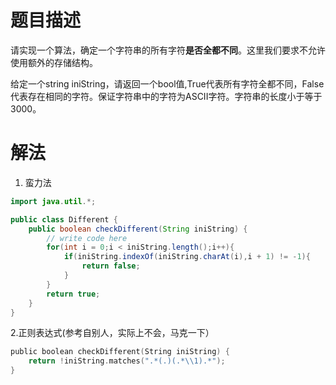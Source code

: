 # 题目描述
请实现一个算法，确定一个字符串的所有字符**是否全都不同**。这里我们要求不允许使用额外的存储结构。

给定一个string iniString，请返回一个bool值,True代表所有字符全都不同，False代表存在相同的字符。保证字符串中的字符为ASCII字符。字符串的长度小于等于3000。

# 解法
1. 蛮力法
```java
import java.util.*;

public class Different {
    public boolean checkDifferent(String iniString) {
        // write code here
        for(int i = 0;i < iniString.length();i++){
            if(iniString.indexOf(iniString.charAt(i),i + 1) != -1){
                return false;
            }
        }
        return true;
    }
}
```
2.正则表达式(参考自别人，实际上不会，马克一下）

```c
public boolean checkDifferent(String iniString) {   
	return !iniString.matches(".*(.)(.*\\1).*");
}
```
